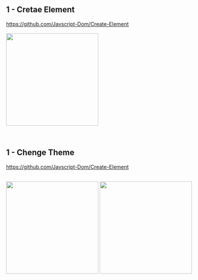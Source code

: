 ## 1 - Cretae Element

https://github.com/Javscript-Dom/Create-Element
<br/>
<br/>
<img src='https://github.com/Javscript-Dom/Create-Element/assets/117477110/f54b5a55-93b4-49d8-a021-791526478dd7' width='250px'/>

<br/>

## 1 - Chenge Theme

https://github.com/Javscript-Dom/Create-Element
<br/>
<br/>
<div>
<img src='https://github.com/Javscript-Dom/Change-Theme/assets/117477110/6a26c06a-9ba1-4a2a-b483-ca32035bae89' width='250px' height='250px'/>
<img src='https://github.com/Javscript-Dom/Change-Theme/assets/117477110/5c3e26ae-9e27-4a5b-b1c0-0df4050da4e6' width='250px' height='250px'/>
</div>

